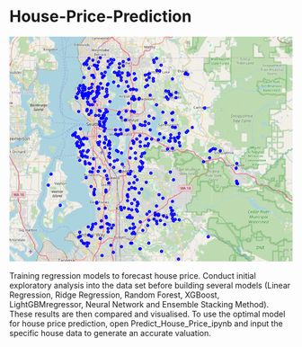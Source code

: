 # House-Price-Prediction
<!-- Cover Image -->
<p align="center">
  <img src="House-Coordinates.png" alt="Project Cover" width="700">
</p>

Training regression models to forecast house price. Conduct initial exploratory analysis into the data set before building several models (Linear Regression, Ridge Regression, Random Forest, XGBoost, LightGBMregressor, Neural Network and Ensemble Stacking Method). These results are then compared and visualised. 
To use the optimal model for house price prediction, open Predict_House_Price_ipynb and input the specific house data to generate an accurate valuation.
